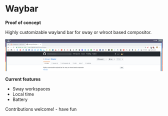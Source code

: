 # Waybar
**Proof of concept**

Highly customizable wayland bar for sway or wlroot based compositor.

![Waybar](https://raw.githubusercontent.com/alexays/waybar/master/preview.png)

**Current features**
- Sway workspaces
- Local time
- Battery

Contributions welcome! - have fun
